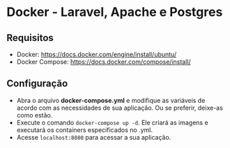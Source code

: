 # Docker - Laravel, Apache e Postgres

## Requisitos

- Docker: https://docs.docker.com/engine/install/ubuntu/
- Docker Compose: https://docs.docker.com/compose/install/

## Configuração

- Abra o arquivo **docker-compose.yml** e modifique as variáveis de acordo com as necessidades de sua aplicação. Ou se preferir, deixe-as como estão.
- Execute o comando `docker-compose up -d`. Ele criará as imagens e executará os containers especificados no .yml.
- Acesse `localhost:8080` para acessar a sua aplicação. 
